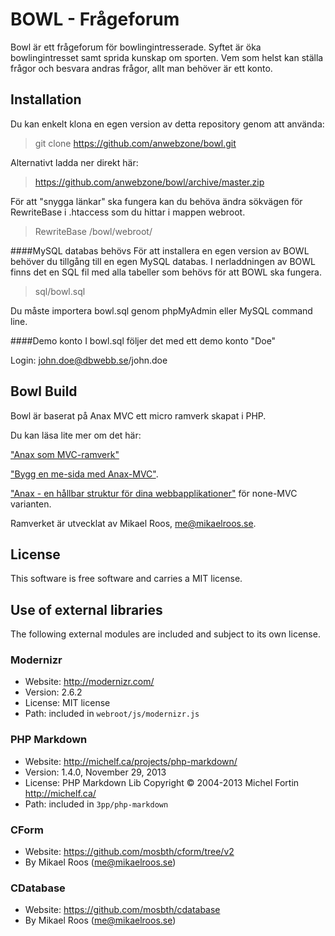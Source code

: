 BOWL - Frågeforum
=========

Bowl är ett frågeforum för bowlingintresserade. Syftet är öka bowlingintresset samt sprida kunskap om sporten. Vem som helst kan ställa frågor och besvara andras frågor, allt man behöver är ett konto.


Installation
-------------------

Du kan enkelt klona en egen version av detta repository genom att använda:
> git clone https://github.com/anwebzone/bowl.git

Alternativt ladda ner direkt här:
> https://github.com/anwebzone/bowl/archive/master.zip

För att "snygga länkar" ska fungera kan du behöva ändra sökvägen för RewriteBase i .htaccess som du hittar i mappen webroot.
> RewriteBase /bowl/webroot/


####MySQL databas behövs
För att installera en egen version av BOWL behöver du tillgång till en egen MySQL databas. 
I nerladdningen av BOWL finns det en SQL fil med alla tabeller som behövs för att BOWL ska fungera.

> sql/bowl.sql

Du måste importera bowl.sql genom phpMyAdmin eller MySQL command line.

####Demo konto
I bowl.sql följer det med ett demo konto "Doe"

Login: john.doe@dbwebb.se/john.doe


Bowl Build
-------------------

Bowl är baserat på Anax MVC ett micro ramverk skapat i PHP. 

Du kan läsa lite mer om det här:

["Anax som MVC-ramverk"](http://dbwebb.se/kunskap/anax-som-mvc-ramverk) 
 
["Bygg en me-sida med Anax-MVC"](http://dbwebb.se/kunskap/bygg-en-me-sida-med-anax-mvc). 

["Anax - en hållbar struktur för dina webbapplikationer"](http://dbwebb.se/kunskap/anax-en-hallbar-struktur-for-dina-webbapplikationer) för none-MVC varianten. 

Ramverket är utvecklat av Mikael Roos, me@mikaelroos.se.


License 
------------------

This software is free software and carries a MIT license.



Use of external libraries
-----------------------------------

The following external modules are included and subject to its own license.



### Modernizr
* Website: http://modernizr.com/
* Version: 2.6.2
* License: MIT license 
* Path: included in `webroot/js/modernizr.js`



### PHP Markdown
* Website: http://michelf.ca/projects/php-markdown/
* Version: 1.4.0, November 29, 2013
* License: PHP Markdown Lib Copyright © 2004-2013 Michel Fortin http://michelf.ca/ 
* Path: included in `3pp/php-markdown`

### CForm
* Website: https://github.com/mosbth/cform/tree/v2
* By Mikael Roos (me@mikaelroos.se)

### CDatabase
* Website: https://github.com/mosbth/cdatabase
* By Mikael Roos (me@mikaelroos.se)










